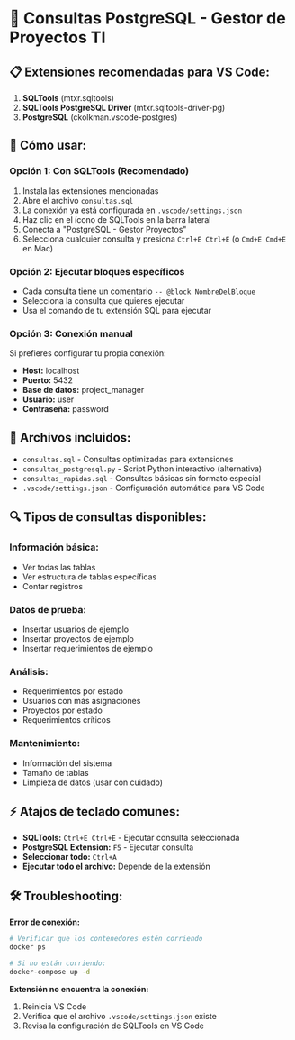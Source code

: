 # 🐘 Consultas PostgreSQL - Gestor de Proyectos TI

## 📋 Extensiones recomendadas para VS Code:

1. **SQLTools** (mtxr.sqltools)
2. **SQLTools PostgreSQL Driver** (mtxr.sqltools-driver-pg)
3. **PostgreSQL** (ckolkman.vscode-postgres)

## 🚀 Cómo usar:

### Opción 1: Con SQLTools (Recomendado)
1. Instala las extensiones mencionadas
2. Abre el archivo `consultas.sql`
3. La conexión ya está configurada en `.vscode/settings.json`
4. Haz clic en el ícono de SQLTools en la barra lateral
5. Conecta a "PostgreSQL - Gestor Proyectos"
6. Selecciona cualquier consulta y presiona `Ctrl+E Ctrl+E` (o `Cmd+E Cmd+E` en Mac)

### Opción 2: Ejecutar bloques específicos
- Cada consulta tiene un comentario `-- @block NombreDelBloque`
- Selecciona la consulta que quieres ejecutar
- Usa el comando de tu extensión SQL para ejecutar

### Opción 3: Conexión manual
Si prefieres configurar tu propia conexión:
- **Host:** localhost
- **Puerto:** 5432
- **Base de datos:** project_manager
- **Usuario:** user
- **Contraseña:** password

## 📁 Archivos incluidos:

- `consultas.sql` - Consultas optimizadas para extensiones
- `consultas_postgresql.py` - Script Python interactivo (alternativa)
- `consultas_rapidas.sql` - Consultas básicas sin formato especial
- `.vscode/settings.json` - Configuración automática para VS Code

## 🔍 Tipos de consultas disponibles:

### Información básica:
- Ver todas las tablas
- Ver estructura de tablas específicas
- Contar registros

### Datos de prueba:
- Insertar usuarios de ejemplo
- Insertar proyectos de ejemplo  
- Insertar requerimientos de ejemplo

### Análisis:
- Requerimientos por estado
- Usuarios con más asignaciones
- Proyectos por estado
- Requerimientos críticos

### Mantenimiento:
- Información del sistema
- Tamaño de tablas
- Limpieza de datos (usar con cuidado)

## ⚡ Atajos de teclado comunes:

- **SQLTools:** `Ctrl+E Ctrl+E` - Ejecutar consulta seleccionada
- **PostgreSQL Extension:** `F5` - Ejecutar consulta
- **Seleccionar todo:** `Ctrl+A`
- **Ejecutar todo el archivo:** Depende de la extensión

## 🛠️ Troubleshooting:

**Error de conexión:**
```bash
# Verificar que los contenedores estén corriendo
docker ps

# Si no están corriendo:
docker-compose up -d
```

**Extensión no encuentra la conexión:**
1. Reinicia VS Code
2. Verifica que el archivo `.vscode/settings.json` existe
3. Revisa la configuración de SQLTools en VS Code
